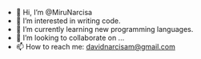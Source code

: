 - 👋 Hi, I’m @MiruNarcisa
- 👀 I’m interested in writing code.
- 🌱 I’m currently learning new programming languages.
- 💞️ I’m looking to collaborate on ...
- 📫 How to reach me: davidnarcisam@gmail.com 

<!---
MiruNarcisa/MiruNarcisa is a ✨ special ✨ repository because its `README.md` (this file) appears on your GitHub profile.
You can click the Preview link to take a look at your changes.
--->
